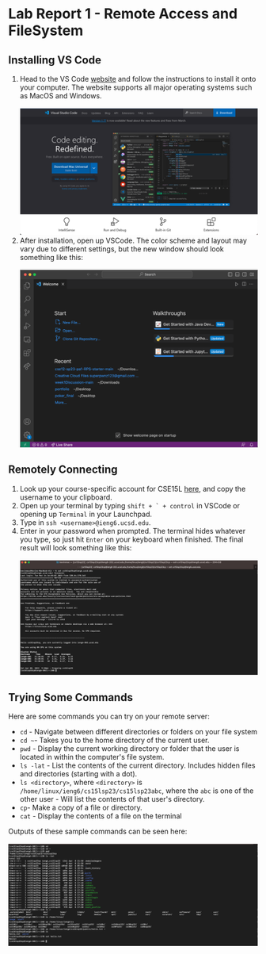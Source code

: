 # Lab Report 1 - Remote Access and FileSystem

## Installing VS Code

1. Head to the VS Code [website](https://code.visualstudio.com/) and follow the instructions to install it onto your computer. The website supports all major operating systems such as MacOS and Windows.
&nbsp;  
&nbsp;   
![Image](https://raw.githubusercontent.com/kevinlu021/cse15l-lab-reports/main/Lab%201/Images/Screenshot%202023-04-08%20at%206.38.35%20PM.png)
2. After installation, open up VSCode. The color scheme and layout may vary due to different settings, but the new window should look something like this:
&nbsp;  
&nbsp; 
![Image](https://raw.githubusercontent.com/kevinlu021/cse15l-lab-reports/main/Lab%201/Images/Screenshot%202023-04-08%20at%206.51.33%20PM.png)

## Remotely Connecting

1. Look up your course-specific account for CSE15L [here](https://sdacs.ucsd.edu/~icc/index.php), and copy the username to your clipboard.
2. Open up your terminal by typing ``shift + ` + control`` in VSCode or opening up `Terminal` in your Launchpad.
3. Type in `ssh <username>@ieng6.ucsd.edu`.
4. Enter in your password when prompted. The terminal hides whatever you type, so just hit `Enter` on your keyboard when finished.
The final result will look something like this: 
&nbsp;  
&nbsp;  
![Image](https://raw.githubusercontent.com/kevinlu021/cse15l-lab-reports/main/Lab%201/Images/Screenshot%202023-04-08%20at%209.30.36%20PM.png)

## Trying Some Commands

Here are some commands you can try on your remote server:
* `cd` - Navigate between different directories or folders on your file system
* `cd ~`-  Takes you to the home directory of the current user.
* `pwd` -  Display the current working directory or folder that the user is located in within the computer's file system.
* `ls -lat` - List the contents of the current directory. Includes hidden files and directories (starting with a dot). 
* `ls <directory>`, where `<directory>` is `/home/linux/ieng6/cs15lsp23/cs15lsp23abc`, where the `abc` is one of the other user - Will list the contents of that user's directory.
* `cp`- Make a copy of a file or directory.
* `cat` - Display the contents of a file on the terminal

Outputs of these sample commands can be seen here:
&nbsp;  
&nbsp;  
![Image](https://raw.githubusercontent.com/kevinlu021/cse15l-lab-reports/main/Lab%201/Images/Screenshot%202023-04-08%20at%209.44.36%20PM.png)
&nbsp;  
&nbsp;  


